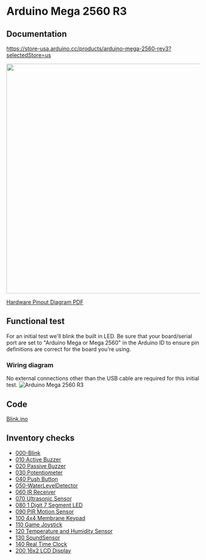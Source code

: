 # Arduino Mega 2560 R3

## Documentation
https://store-usa.arduino.cc/products/arduino-mega-2560-rev3?selectedStore=us

<img src="https://user-images.githubusercontent.com/15940/208022456-11d2173f-547e-493c-84b1-5fd1e4ccbec2.png" width="600">

[Hardware Pinout Diagram PDF](https://content.arduino.cc/assets/Pinout-Mega2560rev3_latest.pdf)

## Functional test
For an initial test we'll blink the built in LED.  Be sure that your board/serial port are set to "Arduino Mega or Mega 2560"
in the Arduino ID to ensure pin definitions are correct for the board you're using.

### Wiring diagram
No external connections other than the USB cable are required for this initial test.
![Arduino Mega 2560 R3](https://user-images.githubusercontent.com/15940/208020185-da1e9067-fe6b-4676-904c-f96625253091.png)

## Code
[Blink.ino](Blink/Blink.ino)

## Inventory checks
* [000-Blink](000-Blink)
* [010 Active Buzzer](010-ActiveBuzzer)
* [020 Passive Buzzer](020-PassiveBuzzer)
* [030 Potentiometer](030-Potentiometer)
* [040 Push Button](040-PushButton)
* [050-WaterLevelDetector](050-WaterLevelDetector)
* [060 IR Receiver](060-IrReceiver)
* [070 Ultrasonic Sensor](070-UltrasonicSensor)
* [080 1 Digit 7 Segment LED](080-1Digit7SegmentLED)
* [090 PIR Motion Sensor](090-PIRMotionSensor)
* [100 4x4 Membrane Keypad](100-4x4_MembraneKeypad)
* [110 Game Joystick](110-GameJoystick)
* [120 Temperature and Humidity Sensor](120-TemperatureHumidity)
* [130 SoundSensor](130-SoundSensor)
* [140 Real Time Clock](140-RealTimeClock)
* [200 16x2 LCD Display](200-LCD_Display)
